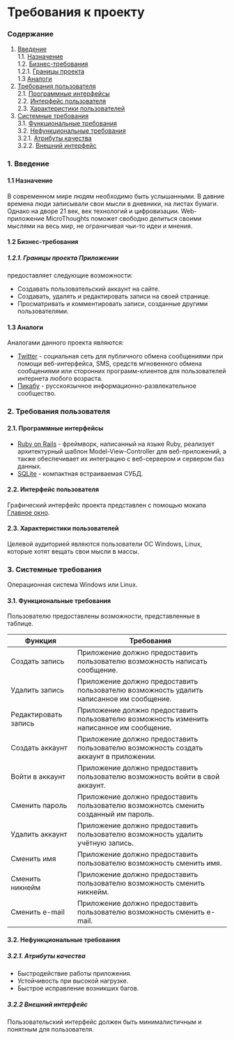 Требования к проекту
====================

### Содержание

1.  [Введение](#1) <br> 1.1. [Назначение](#1.1) <br> 1.2.
    [Бизнес-требования](#1.2) <br> 1.2.1. [Границы проекта](#1.2.1) <br>
    1.3 [Аналоги](#1.3) <br>
2.  [Требования пользователя](#2) <br> 2.1. [Программные
    интерфейсы](#2.1) <br> 2.2. [Интерфейс пользователя](#2.2) <br> 2.3.
    [Характеристики пользователей](#2.3) <br>
3.  [Системные требования](#3.) <br> 3.1. [Функциональные
    требования](#3.1) <br> 3.2. [Нефункциональные требования](#3.2) <br>
    3.2.1. [Атрибуты качества](#3.2.1) <br> 3.2.2. [Внешний
    интерфейс](#3.2.2) <br>

### 1. Введение <a name="1"></a>

#### 1.1 Назначение <a name="1.1"></a>

В современном мире людям необходимо быть услышанными. В давние времена
люди записывали свои мысли в дневники, на листах бумаги. Однако на дворе
21 век, век технологий и цифровизации. Web-приложение MicroThoughts
поможет свободно делиться своими мыслями на весь мир, не ограничивая
чьи-то идеи и мнения. 
#### 1.2 Бизнес-требования <a name="1.2"></a>
##### 1.2.1. Границы проекта <a name="1.2.1"></a> Приложении
предоставляет следующие возможности: 
* Создавать пользовательский аккаунт на сайте.
* Создавать, удалять и редактировать записи на своей странице.
* Просматривать и комментировать записи, созданные другими пользователями.
#### 1.3 Аналоги <a name="1.3"></a>
Аналогами данного проекта являются:
* [Twitter](https://twitter.com/) - социальная сеть для публичного обмена сообщениями при помощи веб-интерфейса, SMS, средств мгновенного обмена сообщениями или сторонних программ-клиентов для пользователей интернета любого возраста.
* [Пикабу](https://pikabu.ru/) - русскоязычное информационно-развлекательное сообщество.
### 2. Требования пользователя <a name="2"></a> 
#### 2.1. Программные интерфейсы <a name="2.1"></a>
* [Ruby on Rails](https://rubyonrails.org/) - фреймворк, написанный на языке Ruby, реализует архитектурный шаблон Model-View-Controller для веб-приложений, а также обеспечивает их интеграцию с веб-сервером и сервером баз данных.
* [SQLite](https://www.sqlite.org/) - компактная встраиваемая СУБД.
#### 2.2. Интерфейс пользователя <a name="2.2"></a> 
Графический интерфейс проекта представлен с помощью мокапа [Главное окно](https://github.com/valeronpCom/tritpo/blob/master/mockup/MicroThoughts.pdf).
#### 2.3. Характеристики пользователей <a name="2.3"></a>
Целевой аудиторией являются пользователи OC Windows, Linux, которые хотят вещать свои мысли в массы.
### 3. Системные требования <a name="3"></a>
Операционная система Windows или Linux.
#### 3.1. Функциональные требования <a name="3.1"></a>
Пользователю предоставлены возможности, представленные в таблице.

Функция | Требования
--- | ---
Создать запись | Приложение должно предоставить пользователю возможность написать сообщение. 
Удалить запись | Приложение должно предоставить пользователю возможность удалить написанное им сообщение.
Редактировать запись | Приложение должно предоставить пользователю возможность изменить написанное им сообщение.
Создать аккаунт | Приложение должно предоставить пользователю возможность создать аккаунт в приложении.
Войти в аккаунт | Приложение должно предоставить пользователю возможность войти в свой аккаунт.
Сменить пароль | Приложение должно предоставить пользователю возможнотсь сменить созданный им пароль.
Удалить аккаунт | Приложение должно предоставить пользователю возможность удалить учётную запись.
Сменить имя | Приложение должно предоставить пользователю возможность сменить имя.
Сменить никнейм | Приложение должно предоставить пользователю возможность сменить никнейм.
Сменить e-mail | Приложение должно предоставить пользователю возможность сменить e-mail.
#### 3.2. Нефункциональные требования <a name="3.2"></a>
##### 3.2.1. Атрибуты качества <a name="3.2.1"></a>
* Быстродействие работы приложения.
* Устойчивость при высокой нагрузке.
* Быстрое исправление возникших багов.
##### 3.2.2 Внешний интерфейс <a name="3.2.2"></a>
Пользовательский интерфейс должен быть минималистичным и понятным для пользователя.
